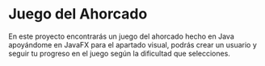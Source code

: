 # Juego del Ahorcado
En este proyecto encontrarás un juego del ahorcado hecho en Java apoyándome en JavaFX para el apartado visual, podrás crear un usuario y seguir tu progreso en el juego según la dificultad que selecciones.
